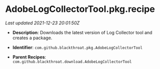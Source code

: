# AdobeLogCollectorTool.pkg.recipe

_Last updated 2021-12-23 20:01:50Z_

- **Description**: Downloads the latest version of Log Collector tool and creates a package.

- **Identifier**: `com.github.blackthroat.pkg.AdobeLogCollectorTool`

- **Parent Recipes**: `com.github.blackthroat.download.AdobeLogCollectorTool`
